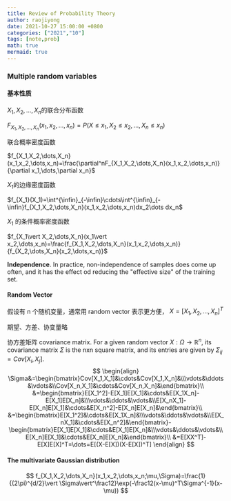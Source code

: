 ```yaml
---
title: Review of Probability Theory
author: raojiyong
date: 2021-10-27 15:00:00 +0800
categories: ["2021","10"]
tags: [note,prob]
math: true
mermaid: true
---
```


### Multiple random variables

#### 基本性质

$X_1,X_2,\dots,X_n$的联合分布函数

$F_{X_1,X_2,\dots,X_n}(x_1,x_2,\dots,x_n)=P(X\le x_1,X_2\le x_2,\dots,X_n\le x_n)$

联合概率密度函数

$f_{X_1,X_2,\dots,X_n}(x_1,x_2,\dots,x_n)=\frac{\partial^nF_{X_1,X_2,\dots,X_n}(x_1,x_2,\dots,x_n)}{\partial x_1,\dots,\partial x_n}$

$X_1$的边缘密度函数

$f_{X_1}(X_1)=\int^{\infin}_{-\infin}\cdots\int^{\infin}_{-\infin}f_{X_1,X_2,\dots,X_n}(x_1,x_2,\dots,x_n)dx_2\dots dx_n$

$X_1$ 的条件概率密度函数

$f_{X_1\vert X_2,\dots,X_n}(x_1\vert x_2,\dots,x_n)=\frac{f_{X_1,X_2,\dots,X_n}(x_1,x_2,\dots,x_n)}{f_{X_2,\dots,X_n}(x_2,\dots,x_n)}$

**Independence**. In practice, non-independence of samples does come up often, and it has the effect od reducing the "effective size" of the training set.

#### Random Vector

假设有 n 个随机变量，通常用 random vector 表示更方便， $X=[X_1,X_2,\dots,X_n]^T$ 

期望、方差、协变量略

协方差矩阵 covariance matrix. For a given random vector $X:\Omega\rightarrow\mathbb{R}^n$, its covariance matrix $\Sigma$ is the nxn square matrix, and its entries are given by $\Sigma_{ij}=Cov[X_i,X_j]$.
$$
\begin{align}
\Sigma&=\begin{bmatrix}Cov[X_1,X_1]&\cdots&Cov[X_1,X_n]&\\\vdots&\ddots&\vdots&\\Cov[X_n,X_1]&\cdots&Cov[X_n,X_n]&\end{bmatrix}\\
&=\begin{bmatrix}E[X_1^2]-E[X_1]E[X_1]&\cdots&E[X_1X_n]-E[X_1]E[X_n]&\\\vdots&\ddots&\vdots&\\E[X_nX_1]-E[X_n]E[X_1]&\cdots&E[X_n^2]-E[X_n]E[X_n]&\end{bmatrix}\\
&=\begin{bmatrix}E[X_1^2]&\cdots&E[X_1X_n]&\\\vdots&\ddots&\vdots&\\E[X_nX_1]&\cdots&E[X_n^2]&\end{bmatrix}-\begin{bmatrix}E[X_1]E[X_1]&\cdots&E[X_1]E[X_n]&\\\vdots&\ddots&\vdots&\\E[X_n]E[X_1]&\cdots&E[X_n]E[X_n]&\end{bmatrix}\\
&=E[XX^T]-E[X]E[X]^T=\dots=E[(X-E[X])(X-E[X])^T]
\end{align}
$$


#### The multivariate Gaussian distribution

$$
f_{X_1,X_2,\dots,X_n}(x_1,x_2,\dots,x_n;\mu,\Sigma)=\frac{1}{(2\pi)^{d/2}\vert \Sigma\vert^\frac12}\exp(-\frac12(x-\mu)^T\Sigma^{-1}(x-\mu))
$$





